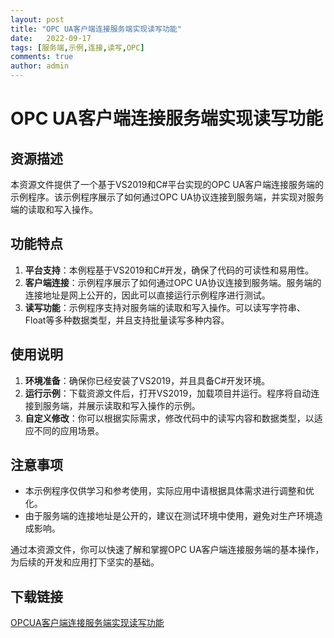 ```yaml
---
layout: post
title: "OPC UA客户端连接服务端实现读写功能"
date:   2022-09-17
tags: [服务端,示例,连接,读写,OPC]
comments: true
author: admin
---
```

# OPC UA客户端连接服务端实现读写功能

## 资源描述

本资源文件提供了一个基于VS2019和C#平台实现的OPC UA客户端连接服务端的示例程序。该示例程序展示了如何通过OPC UA协议连接到服务端，并实现对服务端的读取和写入操作。

## 功能特点

1. **平台支持**：本例程基于VS2019和C#开发，确保了代码的可读性和易用性。
2. **客户端连接**：示例程序展示了如何通过OPC UA协议连接到服务端。服务端的连接地址是网上公开的，因此可以直接运行示例程序进行测试。
3. **读写功能**：示例程序支持对服务端的读取和写入操作。可以读写字符串、Float等多种数据类型，并且支持批量读写多种内容。

## 使用说明

1. **环境准备**：确保你已经安装了VS2019，并且具备C#开发环境。
2. **运行示例**：下载资源文件后，打开VS2019，加载项目并运行。程序将自动连接到服务端，并展示读取和写入操作的示例。
3. **自定义修改**：你可以根据实际需求，修改代码中的读写内容和数据类型，以适应不同的应用场景。

## 注意事项

- 本示例程序仅供学习和参考使用，实际应用中请根据具体需求进行调整和优化。
- 由于服务端的连接地址是公开的，建议在测试环境中使用，避免对生产环境造成影响。

通过本资源文件，你可以快速了解和掌握OPC UA客户端连接服务端的基本操作，为后续的开发和应用打下坚实的基础。

## 下载链接

[OPCUA客户端连接服务端实现读写功能](https://pan.quark.cn/s/27c7d41b07d6)